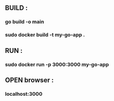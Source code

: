 ## BUILD :
### go build -o main
### sudo docker build -t my-go-app .

## RUN :
### sudo docker run -p 3000:3000 my-go-app

## OPEN browser :
### localhost:3000
